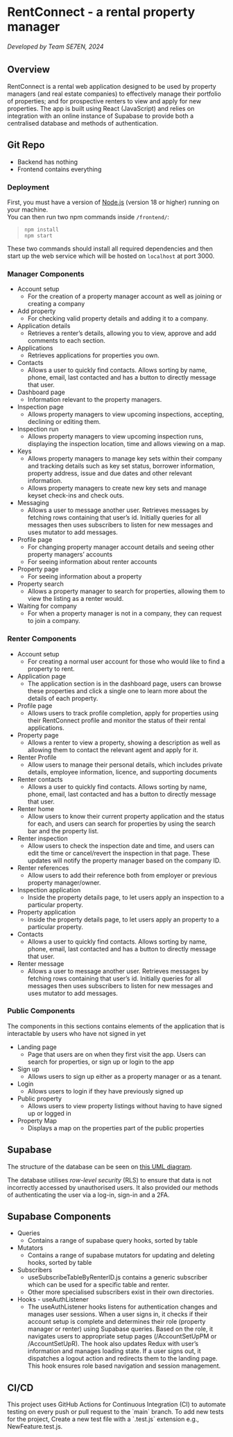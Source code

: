 # RentConnect - a rental property manager
###### Developed by Team SE7EN, 2024

## Overview

RentConnect is a rental web application designed to be used by property managers (and real estate companies) to effectively manage their portfolio of properties; and for prospective renters to view and apply for new properties. The app is built using React (JavaScript) and relies on integration with an online instance of Supabase to provide both a centralised database and methods of authentication. 

## Git Repo

- Backend has nothing  
- Frontend contains everything

### Deployment

First, you must have a version of [Node.js](https://nodejs.org/en/download/) (version 18 or higher) running on your machine.  
You can then run two npm commands inside `/frontend/`:  
> `npm install`  
> `npm start`

These two commands should install all required dependencies and then start up the web service which will be hosted on `localhost` at port 3000\.

### Manager Components

- Account setup  
  - For the creation of a property manager account as well as joining or creating a company  
- Add property  
  - For checking valid property details and adding it to a company.  
- Application details  
  - Retrieves a renter’s details, allowing you to view, approve and add comments to each section.  
- Applications  
  - Retrieves applications for properties you own.  
- Contacts  
  - Allows a user to quickly find contacts. Allows sorting by name, phone, email, last contacted and has a button to directly message that user.  
- Dashboard page  
  - Information relevant to the property managers.  
- Inspection page  
  - Allows property managers to view upcoming inspections, accepting, declining or editing them.  
- Inspection run  
  - Allows property managers to view upcoming inspection runs, displaying the inspection location, time and allows viewing on a map.  
- Keys  
  - Allows property managers to manage key sets within their company and tracking details such as key set status, borrower information, property address, issue and due dates and other relevant information.   
  - Allows property managers to create new key sets and manage keyset check-ins and check outs.  
- Messaging  
  - Allows a user to message another user. Retrieves messages by fetching rows containing that user’s id. Initially queries for all messages then uses subscribers to listen for new messages and uses mutator to add messages.  
- Profile page  
  - For changing property manager account details and seeing other property managers’ accounts  
  - For seeing information about renter accounts  
- Property page  
  - For seeing information about a property  
- Property search  
  - Allows a property manager to search for properties, allowing them to view the listing as a renter would.  
- Waiting for company  
  - For when a property manager is not in a company, they can request to join a company.

### Renter Components

- Account setup  
  - For creating a normal user account for those who would like to find a property to rent.  
- Application page  
  - The application section is in the dashboard page, users can browse these properties and click a single one to learn more about the details of each property.  
- Profile page  
  - Allows users to track profile completion, apply for properties using their RentConnect profile and monitor the status of their rental applications.  
- Property page  
  - Allows a renter to view a property, showing a description as well as allowing them to contact the relevant agent and apply for it.  
- Renter Profile  
  - Allow users to manage their personal details, which includes private details, employee information, licence, and supporting documents  
- Renter contacts  
  - Allows a user to quickly find contacts. Allows sorting by name, phone, email, last contacted and has a button to directly message that user.  
- Renter home  
  - Allow users to know their current property application and the status for each, and users can search for properties by using the search bar and the property list.  
- Renter inspection  
  - Allow users to check the inspection date and time, and users can edit the time or cancel/revert the inspection in that page. These updates will notify the property manager based on the company ID.  
- Renter references  
  - Allow users to add their reference both from employer or previous property manager/owner.  
- Inspection application  
  - Inside the property details page, to let users apply an inspection to a particular property.  
- Property application  
  - Inside the property details page, to let users apply an property to a particular property.  
- Contacts  
  - Allows a user to quickly find contacts. Allows sorting by name, phone, email, last contacted and has a button to directly message that user.  
- Renter message  
  - Allows a user to message another user. Retrieves messages by fetching rows containing that user’s id. Initially queries for all messages then uses subscribers to listen for new messages and uses mutator to add messages.

### Public Components

The components in this sections contains elements of the application that is interactable by users who have not signed in yet

- Landing page  
  - Page that users are on when they first visit the app. Users can search for properties, or sign up or login to the app  
- Sign up  
  - Allows users to sign up either as a property manager or as a tenant.  
- Login   
  - Allows users to login if they have previously signed up  
- Public property  
  - Allows users to view property listings without having to have signed up or logged in  
- Property Map  
  - Displays a map on the properties part of the public properties
 
## Supabase

The structure of the database can be seen on [this UML diagram](https://drive.google.com/file/d/1xH0zvbj_lshFGGj8PkJURQXjnCDbmDXG/view?usp=sharing).

The database utilises *row-level security* (RLS) to ensure that data is not incorrectly accessed by unauthorised users. It also provided our methods of authenticating the user via a log-in, sign-in and a 2FA.

## Supabase Components

- Queries  
  - Contains a range of supabase query hooks, sorted by table  
- Mutators  
  - Contains a range of supabase mutators for updating and deleting hooks, sorted by table  
- Subscribers  
  - useSubscribeTableByRenterID.js contains a generic subscriber which can be used for a specific table and renter.  
  - Other more specialised subscribers exist in their own directories.  
- Hooks \- useAuthListener  
  - The useAuthListener hooks listens for authentication changes and manages user sessions. When a user signs in, it checks if their account setup is complete and determines their role (property manager or renter) using Supabase queries. Based on the role, it navigates users to appropriate setup pages (/AccountSetUpPM or /AccountSetUpR). The hook also updates Redux with user’s information and manages loading state. If a user signs out, it dispatches a logout action and redirects them to the landing page. This hook ensures role based navigation and session management.

## CI/CD

This project uses GitHub Actions for Continuous Integration (CI) to automate testing on every push or pull request to the \`main\` branch. To add new tests for the project, Create a new test file with a \`.test.js\` extension e.g.,  NewFeature.test.js. 
